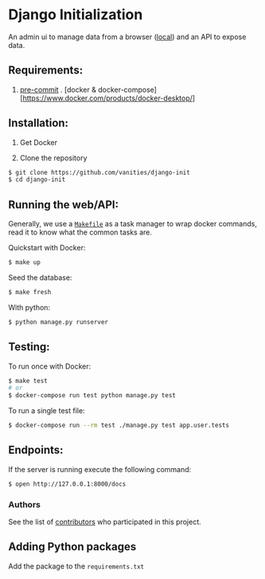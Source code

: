 # Django Initialization

An admin ui to manage data from a browser ([local](http://127.0.0.1:8000)) and an API to expose data.

## Requirements:
1. [pre-commit](https://pre-commit.com/)
. [docker & docker-compose][https://www.docker.com/products/docker-desktop/]


## Installation:

1. Get Docker

2. Clone the repository
```bash
$ git clone https://github.com/vanities/django-init
$ cd django-init
```

## Running the web/API:

Generally, we use a [`Makefile`](https://github.com/vanities/django-init/blob/master/Makefile) as a task manager to wrap docker commands, read it to know what the common tasks are.

Quickstart with Docker:
```bash
$ make up
```

Seed the database:
```bash
$ make fresh
```

With python:
```bash
$ python manage.py runserver
```

## Testing:

To run once with Docker:
```bash
$ make test
# or
$ docker-compose run test python manage.py test
```

To run a single test file:
```bash
$ docker-compose run --rm test ./manage.py test app.user.tests
```

## Endpoints:

If the server is running execute the following command:
```bash
$ open http://127.0.0.1:8000/docs
```

### Authors

See the list of [contributors](https://github.com/vanities/django-init/graphs/contributors) who participated in this project.

## Adding Python packages

Add the package to the `requirements.txt`
